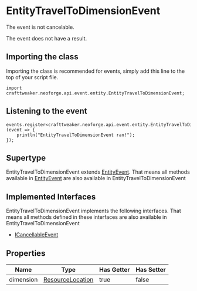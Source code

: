 # EntityTravelToDimensionEvent

The event is not cancelable.

The event does not have a result.

## Importing the class

Importing the class is recommended for events, simply add this line to the top of your script file.
```zenscript
import crafttweaker.neoforge.api.event.entity.EntityTravelToDimensionEvent;
```


## Listening to the event

```zenscript
events.register<crafttweaker.neoforge.api.event.entity.EntityTravelToDimensionEvent>(event => {
    println("EntityTravelToDimensionEvent ran!");
});
```


## Supertype

EntityTravelToDimensionEvent extends [EntityEvent](/neoforge/api/event/entity/EntityEvent). That means all methods available in [EntityEvent](/neoforge/api/event/entity/EntityEvent) are also available in EntityTravelToDimensionEvent

## Implemented Interfaces
EntityTravelToDimensionEvent implements the following interfaces. That means all methods defined in these interfaces are also available in EntityTravelToDimensionEvent

- [ICancellableEvent](/neoforge/api/event/ICancellableEvent)

## Properties

|   Name    |                            Type                            | Has Getter | Has Setter |
|-----------|------------------------------------------------------------|------------|------------|
| dimension | [ResourceLocation](/vanilla/api/resource/ResourceLocation) | true       | false      |

